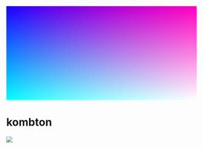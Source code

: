 <div align="center">
<img width="100%" height = "250px" src="https://raw.githubusercontent.com/kombton/kombton/main/Banner.png" alt="cover" />
</div>

<h1>kombton</h1> <a href = 'https://www.youtube.com/channel/UCTqVPjBUrZq9L5zxBHVmRJA'> <img width = '64px' align= 'center' src="https://raw.githubusercontent.com/rahuldkjain/github-profile-readme-generator/master/src/images/icons/Social/youtube.svg"/></a> 